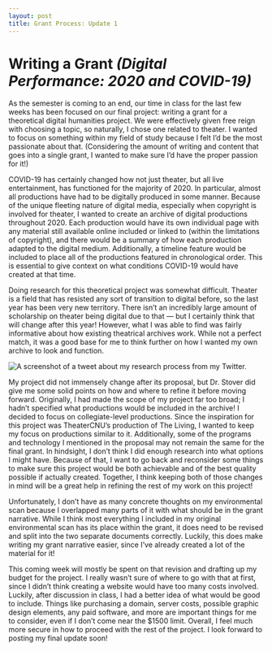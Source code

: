 ```yaml
---
layout: post
title: Grant Process: Update 1
---
```


# Writing a Grant _(Digital Performance: 2020 and COVID-19)_

As the semester is coming to an end, our time in class for the last few weeks has been focused on our final project: writing a grant for a theoretical digital humanities project. We were effectively given free reign with choosing a topic, so naturally, I chose one related to theater. I wanted to focus on something within my field of study because I felt I’d be the most passionate about that. (Considering the amount of writing and content that goes into a single grant, I wanted to make sure I’d have the proper passion for it!)

COVID-19 has certainly changed how not just theater, but all live entertainment, has functioned for the majority of 2020. In particular, almost all productions have had to be digitally produced in some manner. Because of the unique fleeting nature of digital media, especially when copyright is involved for theater, I wanted to create an archive of digital productions throughout 2020. Each production would have its own individual page with any material still available online included or linked to (within the limitations of copyright), and there would be a summary of how each production adapted to the digital medium. Additionally, a timeline feature would be included to place all of the productions featured in chronological order. This is essential to give context on what conditions COVID-19 would have created at that time.

Doing research for this theoretical project was somewhat difficult. Theater is a field that has resisted any sort of transition to digital before, so the last year has been very new territory. There isn’t an incredibly large amount of scholarship on theater being digital due to that — but I certainly think that will change after this year! However, what I was able to find was fairly informative about how existing theatrical archives work. While not a perfect match, it was a good base for me to think further on how I wanted my own archive to look and function.

![A screenshot of a tweet about my research process from my Twitter.](https://madison91095.github.io/Madison91095/images/GrantProcess1Tweet.png)

My project did not immensely change after its proposal, but Dr. Stover did give me some solid points on how and where to refine it before moving forward. Originally, I had made the scope of my project far too broad; I hadn’t specified what productions would be included in the archive! I decided to focus on collegiate-level productions. Since the inspiration for this project was TheaterCNU’s production of The Living, I wanted to keep my focus on productions similar to it. Additionally, some of the programs and technology I mentioned in the proposal may not remain the same for the final grant. In hindsight, I don’t think I did enough research into what options I might have. Because of that, I want to go back and reconsider some things to make sure this project would be both achievable and of the best quality possible if actually created. Together, I think keeping both of those changes in mind will be a great help in refining the rest of my work on this project!

Unfortunately, I don’t have as many concrete thoughts on my environmental scan because I overlapped many parts of it with what should be in the grant narrative. While I think most everything I included in my original environmental scan has its place within the grant, it does need to be revised and split into the two separate documents correctly. Luckily, this does make writing my grant narrative easier, since I’ve already created a lot of the material for it!

This coming week will mostly be spent on that revision and drafting up my budget for the project. I really wasn’t sure of where to go with that at first, since I didn’t think creating a website would have too many costs involved. Luckily, after discussion in class, I had a better idea of what would be good to include. Things like purchasing a domain, server costs, possible graphic design elements, any paid software, and more are important things for me to consider, even if I don’t come near the $1500 limit. Overall, I feel much more secure in how to proceed with the rest of the project. I look forward to posting my final update soon!
